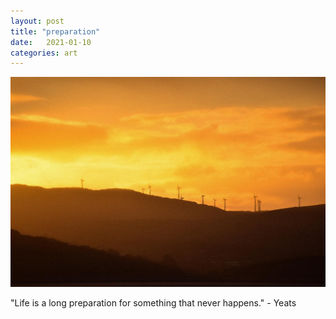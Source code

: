 ```yaml
---
layout: post
title: "preparation"
date:   2021-01-10
categories: art
---
```


![preparation](/img/arts/preparation.jpg)

<span class='image-details'>
"Life is a long preparation for something that never happens." - Yeats
</span>


